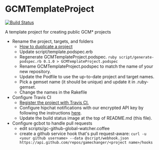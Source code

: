 GCMTemplateProject
==================
[![Build Status](https://travis-ci.org/gamechanger/GCMTemplateProject.png)](https://travis-ci.org/gamechanger/GCMTemplateProject)

A template project for creating public GCM* projects

* Rename the project, targets, and folders
  * [How to duplicate a project](http://stackoverflow.com/questions/17744319/duplicate-and-rename-xcode-project-associated-folders)
  * Update script/template.podspec.erb
  * Regenerate GCMTemplateProject.podspec. `ruby script/generate-podspec.rb 0.1.0 > GCMTemplateProject.podspec`
  * Rename GCMTemplateProject.podspec to match the name of your new repository.
  * Update the Podfile to use the up-to-date project and target names.
  * Pick a gemset name (it should be unique) and update it in .ruby-gemset.
  * Change the names in the Rakefile
* Configure Travis CI 
  * [Register the project with Travis CI.](http://about.travis-ci.org/docs/user/getting-started/)
  * Configure hipchat notifications with our encrypted API key by following the instructions [here](http://about.travis-ci.org/docs/user/notifications/#HipChat-notification).
  * Update the build status image at the top of README.md (this file).
* Configure gcbot to handle pull requests
  * edit scripts/gc-github-global-watcher.coffee
  * create a github service hook that's pull request-aware: `curl -u <your github username> --data @script/webhook.json https://api.github.com/repos/gamechanger/<project name>/hooks`
